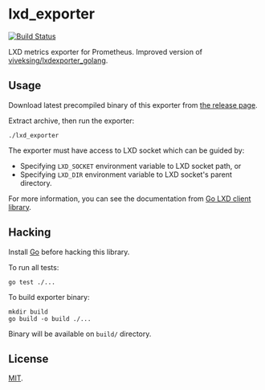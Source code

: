 # lxd_exporter

[![Build Status](https://travis-ci.org/BaritoLog/lxd_exporter.svg?branch=master)](https://travis-ci.org/BaritoLog/lxd_exporter)

LXD metrics exporter for Prometheus. Improved version of [viveksing/lxdexporter_golang](https://github.com/viveksing/lxdexporter_golang).

## Usage

Download latest precompiled binary of this exporter from [the release page](https://github.com/BaritoLog/lxd_exporter/releases).

Extract archive, then run the exporter:
```
./lxd_exporter
```

The exporter must have access to LXD socket which can be guided by:
- Specifying `LXD_SOCKET` environment variable to LXD socket path, or
- Specifying `LXD_DIR` environment variable to LXD socket's parent directory.

For more information, you can see the documentation from [Go LXD client library](https://godoc.org/github.com/lxc/lxd/client#ConnectLXDUnix).

## Hacking

Install [Go](https://golang.org/dl) before hacking this library.

To run all tests:
```
go test ./...
```

To build exporter binary:
```
mkdir build
go build -o build ./...
```

Binary will be available on `build/` directory.

## License

[MIT](LICENSE).
